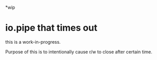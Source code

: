 *wip


# io.pipe that times out


this is a work-in-progress.

Purpose of this is to intentionally cause r/w to close after certain time.